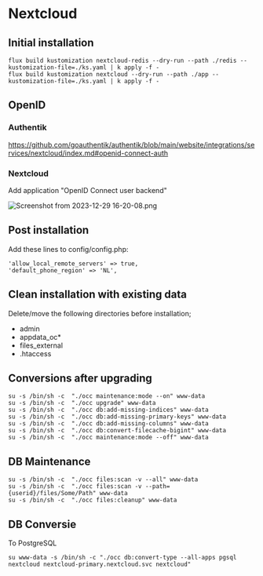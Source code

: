 # Nextcloud

## Initial installation

```shell
flux build kustomization nextcloud-redis --dry-run --path ./redis --kustomization-file=./ks.yaml | k apply -f -
flux build kustomization nextcloud --dry-run --path ./app --kustomization-file=./ks.yaml | k apply -f -
```

## OpenID

### Authentik

https://github.com/goauthentik/authentik/blob/main/website/integrations/services/nextcloud/index.md#openid-connect-auth

### Nextcloud
Add application "OpenID Connect user backend"

![Screenshot from 2023-12-29 16-20-08.png](..%2F..%2F..%2F..%2F..%2F..%2F..%2F..%2FPictures%2FScreenshots%2FScreenshot%20from%202023-12-29%2016-20-08.png)

## Post installation

Add these lines to config/config.php:

```shell
'allow_local_remote_servers' => true,
'default_phone_region' => 'NL',
```

## Clean installation with existing data

Delete/move the following directories before installation;
- admin
- appdata_oc*
- files_external
- .htaccess

## Conversions after upgrading

```shell
su -s /bin/sh -c  "./occ maintenance:mode --on" www-data
su -s /bin/sh -c  "./occ upgrade" www-data
su -s /bin/sh -c  "./occ db:add-missing-indices" www-data
su -s /bin/sh -c  "./occ db:add-missing-primary-keys" www-data
su -s /bin/sh -c  "./occ db:add-missing-columns" www-data
su -s /bin/sh -c  "./occ db:convert-filecache-bigint" www-data
su -s /bin/sh -c  "./occ maintenance:mode --off" www-data
```

## DB Maintenance

```shell
su -s /bin/sh -c  "./occ files:scan -v --all" www-data
su -s /bin/sh -c  "./occ files:scan -v --path={userid}/files/Some/Path" www-data
su -s /bin/sh -c  "./occ files:cleanup" www-data
```

## DB Conversie

To PostgreSQL

```shell
su www-data -s /bin/sh -c "./occ db:convert-type --all-apps pgsql nextcloud nextcloud-primary.nextcloud.svc nextcloud"
```
